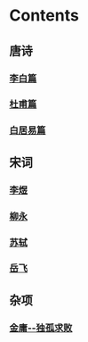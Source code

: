 # Contents

## 唐诗

### [李白篇](libai.md) 
### [杜甫篇](dufu.md)
### [白居易篇](baijuyi.md)


## 宋词

### [李煜](liyu.md)
### [柳永](liuyong.md)
### [苏轼](sushi.md)
### [岳飞](yuefei.md)


## 杂项

### [金庸--独孤求败](jinyong.md)
